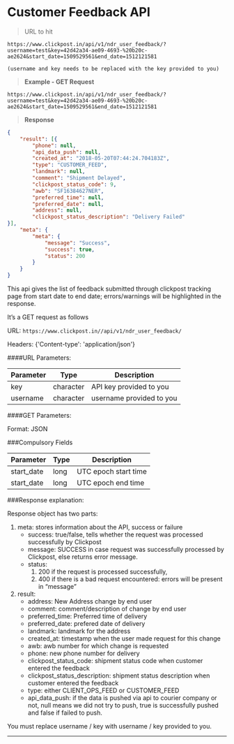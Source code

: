 # Customer Feedback API

>URL to hit

```
https://www.clickpost.in/api/v1/ndr_user_feedback/?username=test&key=42d42a34-ae09-4693-%20b20c-ae2624&start_date=1509529561&end_date=1512121581

(username and key needs to be replaced with the key provided to you)
```

>__Example - GET Request__

```
https://www.clickpost.in/api/v1/ndr_user_feedback/?username=test&key=42d42a34-ae09-4693-%20b20c-ae2624&start_date=1509529561&end_date=1512121581
```

>__Response__

```json
{
    "result": [{
        "phone": null,
        "api_data_push": null,
        "created_at": "2018-05-20T07:44:24.704183Z",
        "type": "CUSTOMER_FEED",
        "landmark": null,
        "comment": "Shipment Delayed",
        "clickpost_status_code": 9,
        "awb": "SF16384627NER",
        "preferred_time": null,
        "preferred_date": null,
        "address": null,
        "clickpost_status_description": "Delivery Failed"
}],
    "meta": {
        "meta": {
            "message": "Success",
            "success": true,
            "status": 200
        }
    }
}
```

This api gives the list of feedback submitted through clickpost tracking page from start date to end date; errors/warnings will be highlighted in the response.

It’s a GET request as follows

URL:
`https://www.clickpost.in//api/v1/ndr_user_feedback/
`

Headers: {'Content-type': 'application/json'}

####URL Parameters:

Parameter | Type | Description
--------- | ---- | -----------
key | character | API key provided to you
username | character | username provided to you

####GET Parameters:

Format: JSON

###Compulsory Fields

Parameter | Type | Description
--------- | ---- | -----------
start_date | long | UTC epoch start time
start_date | long | UTC epoch end time

###Response explanation:

Response object has two parts:

1. meta: stores information about the API, success or failure
    + success: true/false, tells whether the request was processed successfully by Clickpost 
    + message: SUCCESS in case request was successfully processed by Clickpost, else returns error message.
    + status:
        1. 200 if the request is processed successfully,
        2. 400 if there is a bad request encountered: errors will be present in “message”
2. result: 
    + address: New Address change by end user
    + comment: comment/description of change by end user
    + preferred_time: Preferred time of delivery 
    + preferred_date: prefered date of delivery
    + landmark: landmark for the address
    + created_at: timestamp when the user made request for this change
    + awb: awb number for which change is requested
    + phone: new phone number for delivery   
    + clickpost_status_code: shipment status code when customer entered the feedback 
    + clickpost_status_description: shipment status description when customer entered the feedback
    + type: either CLIENT_OPS_FEED or CUSTOMER_FEED
    + api_data_push: if the data is pushed via api to courier company or not, null means we did not try to push, true is successfully pushed and false if failed to push.

<aside class="warning">
You must replace username / key with username / key provided to you.
</aside>

-------